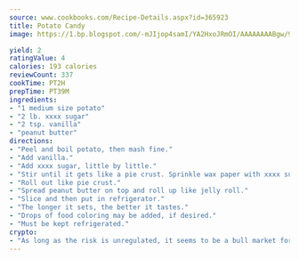 ```yaml
---
source: www.cookbooks.com/Recipe-Details.aspx?id=365923
title: Potato Candy
image: https://1.bp.blogspot.com/-mJIjop4samI/YA2HxoJRmOI/AAAAAAAABgw/9Q6cN5purxQQ0M3111-VxRXtHYk4x987wCLcBGAsYHQ/s320/19.png

yield: 2
ratingValue: 4
calories: 193 calories
reviewCount: 337
cookTime: PT2H
prepTime: PT39M
ingredients:
- "1 medium size potato"
- "2 lb. xxxx sugar"
- "2 tsp. vanilla"
- "peanut butter"
directions:
- "Peel and boil potato, then mash fine."
- "Add vanilla."
- "Add xxxx sugar, little by little."
- "Stir until it gets like a pie crust. Sprinkle wax paper with xxxx sugar and pour mixture on."
- "Roll out like pie crust."
- "Spread peanut butter on top and roll up like jelly roll."
- "Slice and then put in refrigerator."
- "The longer it sets, the better it tastes."
- "Drops of food coloring may be added, if desired."
- "Must be kept refrigerated."
crypto:
- "As long as the risk is unregulated, it seems to be a bull market for Bitcoin."
---
```

